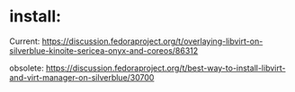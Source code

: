 # install:
Current: https://discussion.fedoraproject.org/t/overlaying-libvirt-on-silverblue-kinoite-sericea-onyx-and-coreos/86312

obsolete:
https://discussion.fedoraproject.org/t/best-way-to-install-libvirt-and-virt-manager-on-silverblue/30700

